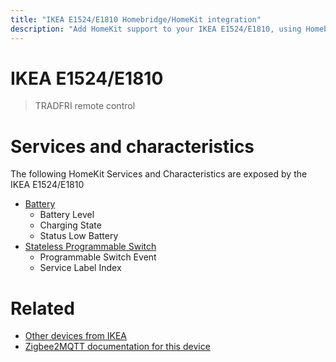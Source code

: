 ```yaml
---
title: "IKEA E1524/E1810 Homebridge/HomeKit integration"
description: "Add HomeKit support to your IKEA E1524/E1810, using Homebridge, Zigbee2MQTT and homebridge-z2m."
---
```

<!---
This file has been GENERATED using src/docgen/docgen.ts
DO NOT EDIT THIS FILE MANUALLY!
-->
# IKEA E1524/E1810
> TRADFRI remote control


# Services and characteristics
The following HomeKit Services and Characteristics are exposed by
the IKEA E1524/E1810

* [Battery](../../battery.md)
  * Battery Level
  * Charging State
  * Status Low Battery
* [Stateless Programmable Switch](../../action.md)
  * Programmable Switch Event
  * Service Label Index


# Related
* [Other devices from IKEA](../index.md#ikea)
* [Zigbee2MQTT documentation for this device](https://www.zigbee2mqtt.io/devices/E1524_E1810.html)